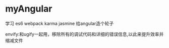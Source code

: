 # myAngular
学习 es6 webpack karma jasmine 给angular造个轮子

envify:和ugify一起用，移除所有的调试代码和详细的错误信息,以此来提升效率并缩减文件
